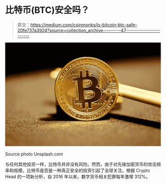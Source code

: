 # 比特币(BTC)安全吗？

> 原文：<https://medium.com/coinmonks/is-bitcoin-btc-safe-20fe737a3924?source=collection_archive---------47----------------------->

![](img/dd7530e1dc77a42976b5f6e4c7f00388.png)

Source photo Unsplash.com

与任何其他投资一样，比特币并非没有风险。然而，由于对先锋加密货币的攻击频率和规模，比特币是否是一种真正安全的投资引起了全球关注。根据 Crypto Head 的一项新分析，自 2016 年以来，数字货币相关犯罪每年激增 312%。